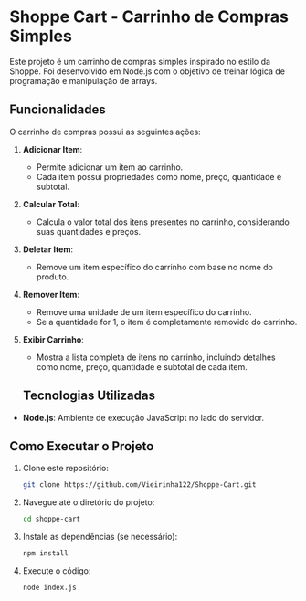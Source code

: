 # Shoppe Cart - Carrinho de Compras Simples

Este projeto é um carrinho de compras simples inspirado no estilo da Shoppe. Foi desenvolvido em Node.js com o objetivo de treinar lógica de programação e manipulação de arrays.

## Funcionalidades

O carrinho de compras possui as seguintes ações:

1. **Adicionar Item**:
   - Permite adicionar um item ao carrinho.
   - Cada item possui propriedades como nome, preço, quantidade e subtotal.

2. **Calcular Total**:
   - Calcula o valor total dos itens presentes no carrinho, considerando suas quantidades e preços.

3. **Deletar Item**:
   - Remove um item específico do carrinho com base no nome do produto.

4. **Remover Item**:
   - Remove uma unidade de um item específico do carrinho.
   - Se a quantidade for 1, o item é completamente removido do carrinho.

5. **Exibir Carrinho**:
   - Mostra a lista completa de itens no carrinho, incluindo detalhes como nome, preço, quantidade e subtotal de cada item.
   
   ## Tecnologias Utilizadas
- **Node.js**: Ambiente de execução JavaScript no lado do servidor.

## Como Executar o Projeto

1. Clone este repositório:
   ```bash
   git clone https://github.com/Vieirinha122/Shoppe-Cart.git
   ```
2. Navegue até o diretório do projeto:
   ```bash
   cd shoppe-cart
   ```
3. Instale as dependências (se necessário):
   ```bash
   npm install
   ```
4. Execute o código:
   ```bash
   node index.js
   ```
